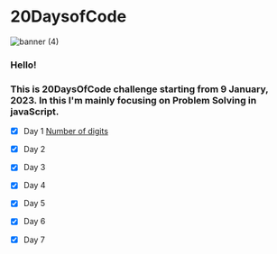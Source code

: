 # 20DaysofCode

![banner (4)](https://user-images.githubusercontent.com/109837813/211257761-da64e7d5-cf9a-4a1c-aefb-84e7ab282635.png)


### Hello! 
### This is __20DaysOfCode__ challenge starting from 9 January, 2023.  In this I'm mainly focusing on **Problem Solving in javaScript**.

* [x] Day 1 [Number of digits](https://github.com/Mus1ak/20DaysofCode/tree/main/Days/Day%201)

* [x] Day 2

* [x] Day 3

* [x] Day 4

* [x] Day 5

* [x] Day 6

* [x] Day 7

